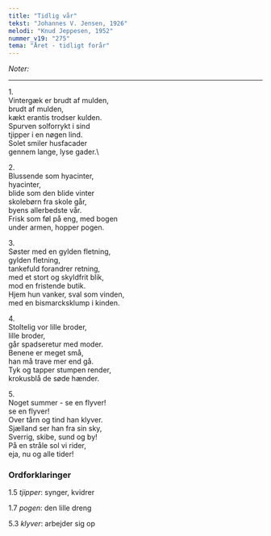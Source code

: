 ```yaml
---
title: "Tidlig vår"
tekst: "Johannes V. Jensen, 1926"
melodi: "Knud Jeppesen, 1952"
nummer_v19: "275"
tema: "Året - tidligt forår"
---
```

*Noter:*

***

1\.\
Vintergæk er brudt af mulden,\
brudt af mulden,\
kækt erantis trodser kulden.\
Spurven solforrykt i sind\
tjipper i en nøgen lind.\
Solet smiler husfacader\
gennem lange, lyse gader.\

2\.\
Blussende som hyacinter,\
hyacinter,\
blide som den blide vinter\
skolebørn fra skole går,\
byens allerbedste vår.\
Frisk som føl på eng, med bogen\
under armen, hopper pogen.

3\.\
Søster med en gylden fletning,\
gylden fletning,\
tankefuld forandrer retning,\
med et stort og skyldfrit blik,\
mod en fristende butik.\
Hjem hun vanker, sval som vinden,\
med en bismarcksklump i kinden.

4\.\
Stoltelig vor lille broder,\
lille broder,\
går spadseretur med moder.\
Benene er meget små,\
han må trave mer end gå.\
Tyk og tapper stumpen render,\
krokusblå de søde hænder.

5\.\
Noget summer - se en flyver!\
se en flyver!\
Over tårn og tind han klyver.\
Sjælland ser han fra sin sky,\
Sverrig, skibe, sund og by!\
På en stråle sol vi rider,\
eja, nu og alle tider!

### Ordforklaringer

1.5 *tjipper*: synger, kvidrer

1.7 *pogen*: den lille dreng

5.3 *klyver*: arbejder sig op
